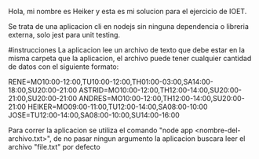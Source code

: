 Hola, mi nombre es Heiker y esta es mi solucion para el ejercicio de IOET.


Se trata de una aplicacion cli en nodejs sin ninguna dependencia o libreria externa, solo jest para unit testing.

#instrucciones 
La aplicacion lee un archivo de texto que debe estar en la misma carpeta que la aplicacion, el archivo puede tener cualquier cantidad de datos con el siguiente formato:

RENE=MO10:00-12:00,TU10:00-12:00,TH01:00-03:00,SA14:00-18:00,SU20:00-21:00
ASTRID=MO10:00-12:00,TH12:00-14:00,SU20:00-21:00,SU20:00-21:00
ANDRES=MO10:00-12:00,TH12:00-14:00,SU20:00-21:00
HEIKER=MO09:00-11:00,TU12:00-14:00,SA08:00-10:00
JOSE=TU12:00-14:00,SA08:00-10:00,SU14:00-16:00

Para correr la aplicacion se utiliza el comando "node app <nombre-del-archivo.txt>", de no pasar ningun argumento la aplicacion buscara leer el archivo "file.txt" por defecto
